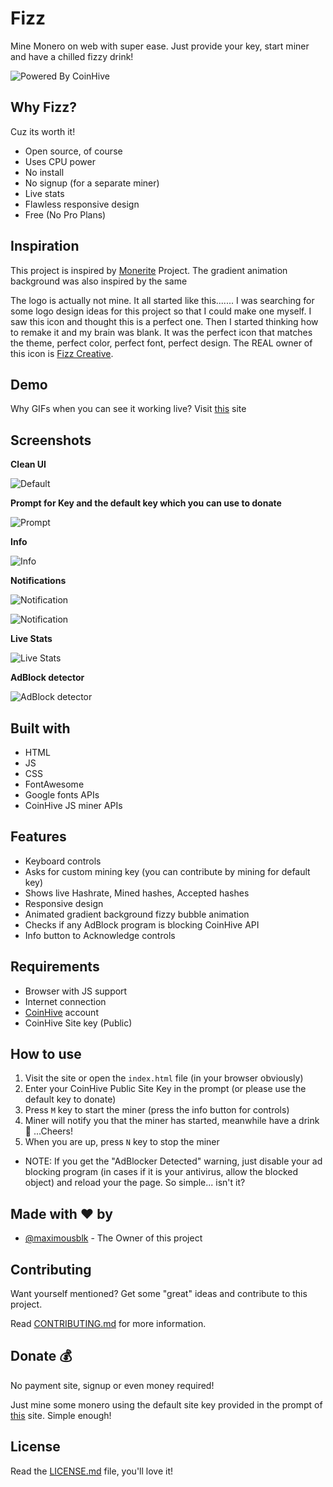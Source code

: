 # Fizz

Mine Monero on web with super ease. Just provide your key, start miner and have a chilled fizzy drink!

![Powered By CoinHive](https://i.imgur.com/3XirDFK.png)

## Why Fizz?

Cuz its worth it! 

* Open source, of course
* Uses CPU power
* No install
* No signup (for a separate miner)
* Live stats
* Flawless responsive design
* Free (No Pro Plans)

## Inspiration

This project is inspired by [Monerite](https://electronjs.org/apps/monerite) Project. The gradient animation background was also inspired by the same

The logo is actually not mine. It all started like this....... I was searching for some logo design ideas for this project so that I could make one myself. I saw this icon and thought this is a perfect one. Then I started thinking how to remake it and my brain was blank. It was the perfect icon that matches the theme, perfect color, perfect font, perfect design. The REAL owner of this icon is [Fizz Creative](http://hellofizz.com/about).

## Demo

Why GIFs when you can see it working live? Visit [this](https://maximousblk.github.io/Fizz/) site

## Screenshots

**Clean UI**

![Default](https://i.imgur.com/2GrKGSK.png)

**Prompt for Key and the default key which you can use to donate**

![Prompt](https://i.imgur.com/rSORXst.png)

**Info**

![Info](https://i.imgur.com/W1Szge6.png)

**Notifications**

![Notification](https://i.imgur.com/Amc6fub.png)

![Notification](https://i.imgur.com/Ld9BolK.png)

**Live Stats**

![Live Stats](https://i.imgur.com/8ghBy6q.png)

**AdBlock detector**

![AdBlock detector](https://i.imgur.com/RzwSeCt.png)

## Built with

* HTML
* JS
* CSS
* FontAwesome
* Google fonts APIs
* CoinHive JS miner APIs

## Features

* Keyboard controls
* Asks for custom mining key (you can contribute by mining for default key)
* Shows live Hashrate, Mined hashes, Accepted hashes
* Responsive design
* Animated gradient background fizzy bubble animation
* Checks if any AdBlock program is blocking CoinHive API
* Info button to Acknowledge controls

## Requirements

* Browser with JS support
* Internet connection
* [CoinHive](https://coinhive.com) account
* CoinHive Site key (Public)

## How to use

1. Visit the site or open the ```index.html``` file (in your browser obviously)
2. Enter your CoinHive Public Site Key in the prompt (or please use the default key to donate)
3. Press ```M``` key to start the miner (press the info button for controls)
4. Miner will notify you that the miner has started, meanwhile have a drink :beers: ...Cheers!
5. When you are up, press `N` key to stop the miner

* NOTE: If you get the "AdBlocker Detected" warning, just disable your ad blocking program (in cases if it is your antivirus, allow the blocked object) and reload your the page. So simple... isn't it?

## Made with :heart: by

* [@maximousblk](https://github.com/maximousblk) - The Owner of this project

## Contributing

Want yourself mentioned? Get some "great" ideas and contribute to this project. 

Read [CONTRIBUTING.md]() for more information.

## Donate :moneybag:

No payment site, signup or even money required!

Just mine some monero using the default site key provided in the prompt of [this](https://maximousblk.github.io/Fizz/) site. Simple enough!

## License

Read the [LICENSE.md]() file, you'll love it!
